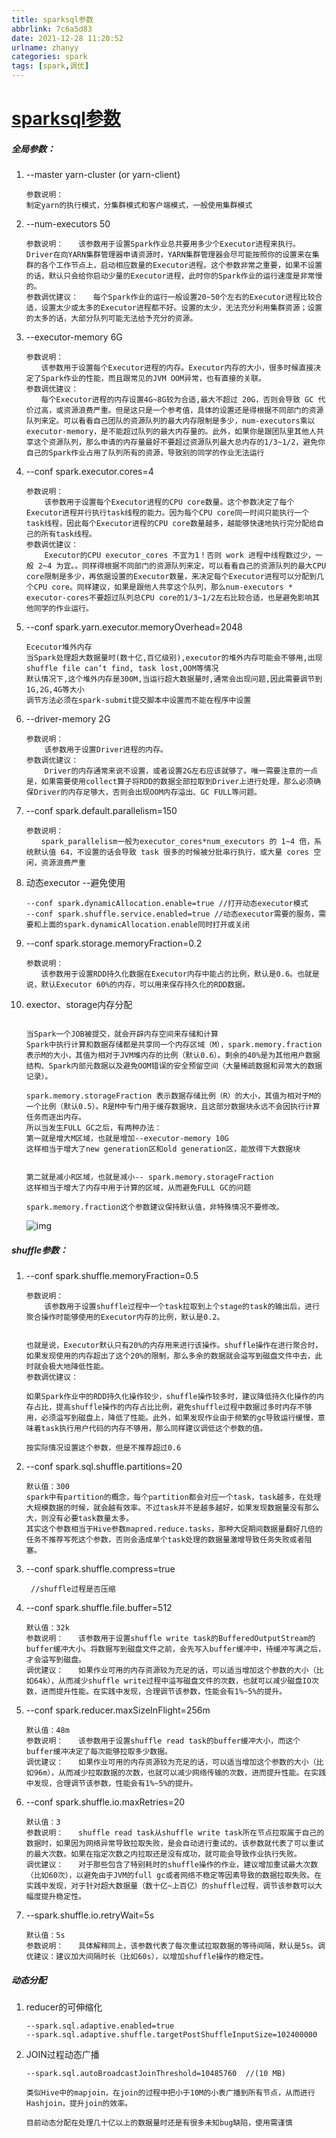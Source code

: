 ```yaml
---
title: sparksql参数
abbrlink: 7c6a5d83
date: 2021-12-28 11:20:52
urlname: zhanyy
categories: spark
tags: [spark,调优]
---
```

# [sparksql参数](https://www.cnblogs.com/yin-fei/p/10985683.html)


##### 全局参数：

1. --master yarn-cluster (or yarn-client)
    ```
    参数说明：
    制定yarn的执行模式，分集群模式和客户端模式，一般使用集群模式
    ```
2.  --num-executors 50
    ```
    参数说明：　　该参数用于设置Spark作业总共要用多少个Executor进程来执行。Driver在向YARN集群管理器申请资源时，YARN集群管理器会尽可能按照你的设置来在集群的各个工作节点上，启动相应数量的Executor进程。这个参数非常之重要，如果不设置的话，默认只会给你启动少量的Executor进程，此时你的Spark作业的运行速度是非常慢的。
    参数调优建议：　　每个Spark作业的运行一般设置20~50个左右的Executor进程比较合适，设置太少或太多的Executor进程都不好。设置的太少，无法充分利用集群资源；设置的太多的话，大部分队列可能无法给予充分的资源。
    ```

3. --executor-memory 6G
    ```
    参数说明：
    　　该参数用于设置每个Executor进程的内存。Executor内存的大小，很多时候直接决定了Spark作业的性能，而且跟常见的JVM OOM异常，也有直接的关联。
    参数调优建议：
    　　每个Executor进程的内存设置4G~8G较为合适,最大不超过 20G，否则会导致 GC 代价过高，或资源浪费严重。但是这只是一个参考值，具体的设置还是得根据不同部门的资源队列来定。可以看看自己团队的资源队列的最大内存限制是多少，num-executors乘以executor-memory，是不能超过队列的最大内存量的。此外，如果你是跟团队里其他人共享这个资源队列，那么申请的内存量最好不要超过资源队列最大总内存的1/3~1/2，避免你自己的Spark作业占用了队列所有的资源，导致别的同学的作业无法运行
    ```

4. --conf spark.executor.cores=4

    ```
    参数说明：
        该参数用于设置每个Executor进程的CPU core数量。这个参数决定了每个Executor进程并行执行task线程的能力。因为每个CPU core同一时间只能执行一个task线程，因此每个Executor进程的CPU core数量越多，越能够快速地执行完分配给自己的所有task线程。
    参数调优建议：
        Executor的CPU executor_cores 不宜为1！否则 work 进程中线程数过少，一般 2~4 为宜。。同样得根据不同部门的资源队列来定，可以看看自己的资源队列的最大CPU core限制是多少，再依据设置的Executor数量，来决定每个Executor进程可以分配到几个CPU core。同样建议，如果是跟他人共享这个队列，那么num-executors * executor-cores不要超过队列总CPU core的1/3~1/2左右比较合适，也是避免影响其他同学的作业运行。
    ```

5. --conf spark.yarn.executor.memoryOverhead=2048

    ```
    Ececutor堆外内存 
    当Spark处理超大数据量时(数十亿,百亿级别),executor的堆外内存可能会不够用,出现shuffle file can’t find, task lost,OOM等情况 
    默认情况下,这个堆外内存是300M,当运行超大数据量时,通常会出现问题,因此需要调节到1G,2G,4G等大小 
    调节方法必须在spark-submit提交脚本中设置而不能在程序中设置
    ```

6. --driver-memory 2G

    ```
    参数说明：
        该参数用于设置Driver进程的内存。
    参数调优建议：
        Driver的内存通常来说不设置，或者设置2G左右应该就够了。唯一需要注意的一点是，如果需要使用collect算子将RDD的数据全部拉取到Driver上进行处理，那么必须确保Driver的内存足够大，否则会出现OOM内存溢出、GC FULL等问题。
    ```

7. --conf spark.default.parallelism=150

    ```
    参数说明：
    　　spark_parallelism一般为executor_cores*num_executors 的 1~4 倍，系统默认值 64，不设置的话会导致 task 很多的时候被分批串行执行，或大量 cores 空闲，资源浪费严重
    ```

8. 动态executor  --避免使用

    ```
    --conf spark.dynamicAllocation.enable=true //打开动态executor模式
    --conf spark.shuffle.service.enabled=true //动态executor需要的服务，需要和上面的spark.dynamicAllocation.enable同时打开或关闭
    ```

9. --conf spark.storage.memoryFraction=0.2

    ```
    参数说明：
    　　该参数用于设置RDD持久化数据在Executor内存中能占的比例，默认是0.6。也就是说，默认Executor 60%的内存，可以用来保存持久化的RDD数据。
    ```

10. exector、storage内存分配
    ```
    
    当Spark一个JOB被提交，就会开辟内存空间来存储和计算
    Spark中执行计算和数据存储都是共享同一个内存区域（M），spark.memory.fraction 表示M的大小，其值为相对于JVM堆内存的比例（默认0.6）。剩余的40%是为其他用户数据结构、Spark内部元数据以及避免OOM错误的安全预留空间（大量稀疏数据和异常大的数据记录）。
    
    spark.memory.storageFraction 表示数据存储比例（R）的大小，其值为相对于M的一个比例（默认0.5）。R是M中专门用于缓存数据块，且这部分数据块永远不会因执行计算任务而逐出内存。
    所以当发生FULL GC之后，有两种办法：
    第一就是增大M区域，也就是增加--executor-memory 10G
    这样相当于增大了new generation区和old generation区，能放得下大数据块
    
    
    第二就是减小R区域，也就是减小-- spark.memory.storageFraction
    这样相当于增大了内存中用于计算的区域，从而避免FULL GC的问题
    
    spark.memory.fraction这个参数建议保持默认值，非特殊情况不要修改。
    ```
    
    ![img](https://s3.bmp.ovh/imgs/2021/12/d90ad01acd9c1c03.png)


##### shuffle参数：

1. --conf spark.shuffle.memoryFraction=0.5

    ```
    参数说明：
        该参数用于设置shuffle过程中一个task拉取到上个stage的task的输出后，进行聚合操作时能够使用的Executor内存的比例，默认是0.2。
    
    
    也就是说，Executor默认只有20%的内存用来进行该操作。shuffle操作在进行聚合时，如果发现使用的内存超出了这个20%的限制，那么多余的数据就会溢写到磁盘文件中去，此时就会极大地降低性能。
    参数调优建议：
    
    如果Spark作业中的RDD持久化操作较少，shuffle操作较多时，建议降低持久化操作的内存占比，提高shuffle操作的内存占比比例，避免shuffle过程中数据过多时内存不够用，必须溢写到磁盘上，降低了性能。此外，如果发现作业由于频繁的gc导致运行缓慢，意味着task执行用户代码的内存不够用，那么同样建议调低这个参数的值。
    
    按实际情况设置这个参数，但是不推荐超过0.6
    ```
2. --conf spark.sql.shuffle.partitions=20

    ```
    默认值：300
    spark中有partition的概念，每个partition都会对应一个task，task越多，在处理大规模数据的时候，就会越有效率。不过task并不是越多越好，如果发现数据量没有那么大，则没有必要task数量太多。
    其实这个参数相当于Hive参数mapred.reduce.tasks，那种大促期间数据量翻好几倍的任务不推荐写死这个参数，否则会造成单个task处理的数据量激增导致任务失败或者阻塞。
    ```

3. --conf spark.shuffle.compress=true  
    ```
     //shuffle过程是否压缩
    ```
4. --conf spark.shuffle.file.buffer=512

    ```
    默认值：32k
    参数说明：　　该参数用于设置shuffle write task的BufferedOutputStream的buffer缓冲大小。将数据写到磁盘文件之前，会先写入buffer缓冲中，待缓冲写满之后，才会溢写到磁盘。
    调优建议：　　如果作业可用的内存资源较为充足的话，可以适当增加这个参数的大小（比如64k），从而减少shuffle write过程中溢写磁盘文件的次数，也就可以减少磁盘IO次数，进而提升性能。在实践中发现，合理调节该参数，性能会有1%~5%的提升。
    ```

5. --conf spark.reducer.maxSizeInFlight=256m

    ```
    默认值：48m
    参数说明：　　该参数用于设置shuffle read task的buffer缓冲大小，而这个buffer缓冲决定了每次能够拉取多少数据。
    调优建议：　　如果作业可用的内存资源较为充足的话，可以适当增加这个参数的大小（比如96m），从而减少拉取数据的次数，也就可以减少网络传输的次数，进而提升性能。在实践中发现，合理调节该参数，性能会有1%~5%的提升。
    ```



6. --conf spark.shuffle.io.maxRetries=20

    ```
    默认值：3
    参数说明：　　shuffle read task从shuffle write task所在节点拉取属于自己的数据时，如果因为网络异常导致拉取失败，是会自动进行重试的。该参数就代表了可以重试的最大次数。如果在指定次数之内拉取还是没有成功，就可能会导致作业执行失败。
    调优建议：　　对于那些包含了特别耗时的shuffle操作的作业，建议增加重试最大次数（比如60次），以避免由于JVM的full gc或者网络不稳定等因素导致的数据拉取失败。在实践中发现，对于针对超大数据量（数十亿~上百亿）的shuffle过程，调节该参数可以大幅度提升稳定性。
    ```

7. --spark.shuffle.io.retryWait=5s

    ```
    默认值：5s
    参数说明：　　具体解释同上，该参数代表了每次重试拉取数据的等待间隔，默认是5s。调优建议：建议加大间隔时长（比如60s），以增加shuffle操作的稳定性。
    ```

##### 动态分配

1. reducer的可伸缩化

    ```
    --spark.sql.adaptive.enabled=true
    --spark.sql.adaptive.shuffle.targetPostShuffleInputSize=102400000
    ```

2. JOIN过程动态广播

    ```
    --spark.sql.autoBroadcastJoinThreshold=10485760  //(10 MB)
    
    类似Hive中的mapjoin，在join的过程中把小于10M的小表广播到所有节点，从而进行Hashjoin，提升join的效率。
    
    目前动态分配在处理几十亿以上的数据量时还是有很多未知bug缺陷，使用需谨慎
    ```